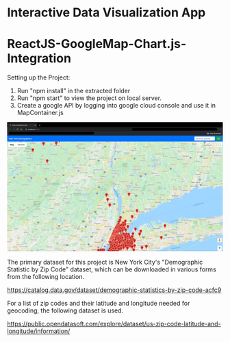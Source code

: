 # Interactive Data Visualization App
# ReactJS-GoogleMap-Chart.js-Integration

Setting up the Project:
1) Run "npm install" in the extracted folder
2) Run "npm start" to view the project on local server.
3) Create a google API by logging into google cloud console and use it in MapContainer.js



![](src/Screenshot.jpg)


The primary dataset for this project is New York City's "Demographic Statistic by Zip Code" dataset, which can be downloaded in various forms from the following location.

https://catalog.data.gov/dataset/demographic-statistics-by-zip-code-acfc9

For a list of zip codes and their latitude and longitude needed for geocoding, the following dataset is used.

https://public.opendatasoft.com/explore/dataset/us-zip-code-latitude-and-longitude/information/
